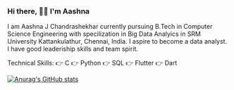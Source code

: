  ### Hi there, 🙋‍♀️ I'm Aashna 
 I am Aashna J Chandrashekhar currently pursuing B.Tech in Computer Science Engineering with specilization in Big Data Analyics in SRM University Kattankulathur, Chennai, India.
I aspire to become a data analyst.
I have good leaderiship skills and team spirit.

Technical Skills:
👉 C
👉 Python
👉 SQL
👉 Flutter 
👉 Dart



[![Anurag's GitHub stats](https://github-readme-stats.vercel.app/api?username=aashnajc1)](https://github.com/anuraghazra/github-readme-stats)
